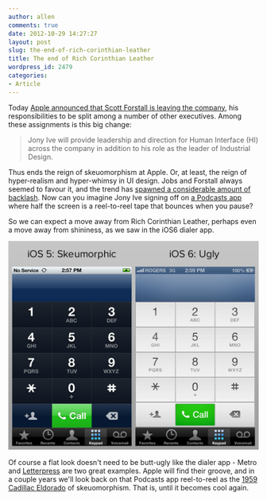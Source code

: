 ```yaml
---
author: allen
comments: true
date: 2012-10-29 14:27:27
layout: post
slug: the-end-of-rich-corinthian-leather
title: The end of Rich Corinthian Leather
wordpress_id: 2479
categories:
- Article
---
```


Today [Apple announced that Scott Forstall is leaving the company](http://www.apple.com/pr/library/2012/10/29Apple-Announces-Changes-to-Increase-Collaboration-Across-Hardware-Software-Services.html), his responsibilities to be split among a number of other executives. Among these assignments is this big change:


> Jony Ive will provide leadership and direction for Human Interface (HI) across the company in addition to his role as the leader of Industrial Design.


Thus ends the reign of skeuomorphism at Apple. Or, at least, the reign of hyper-realism and hyper-whimsy in UI design. Jobs and Forstall always seemed to favour it, and the trend has [spawned a considerable amount of backlash](http://skeu.it/). Now can you imagine Jony Ive signing off on [a Podcasts app](http://theindustry.cc/2012/06/26/apples-podcast-app-a-ui-breakdown-and-comparison/) where half the screen is a reel-to-reel tape that bounces when you pause?

So we can expect a move away from Rich Corinthian Leather, perhaps even a move away from shininess, as we saw in the iOS6 dialer app.

[![](/images/wp-uploads/2012/10/dialer-ios5-ios6.jpg)](/images/wp-uploads/2012/10/dialer-ios5-ios6.jpg)



Of course a flat look doesn't need to be butt-ugly like the dialer app - Metro and [Letterpress](http://www.imore.com/letterpress-atebits-review) are two great examples. Apple will find their groove, and in a couple years we'll look back on that Podcasts app reel-to-reel as the [1959 Cadillac Eldorado](http://en.wikipedia.org/wiki/Tailfin) of skeuomorphism. That is, until it becomes cool again.
